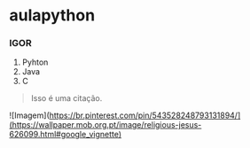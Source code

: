 # aulapython

### IGOR

1. Pyhton
2. Java
3. C

> Isso é uma citação.

![Imagem](https://br.pinterest.com/pin/543528248793131894/](https://wallpaper.mob.org.pt/image/religious-jesus-626099.html#google_vignette)
